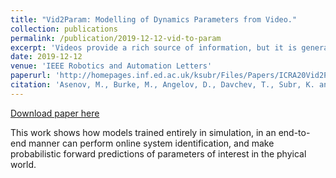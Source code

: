 ```yaml
---
title: "Vid2Param: Modelling of Dynamics Parameters from Video."
collection: publications
permalink: /publication/2019-12-12-vid-to-param
excerpt: 'Videos provide a rich source of information, but it is generally hard to extract dynamical parameters of interest. Inferring those parameters from a video stream would be beneficial for physical reasoning. Robots performing tasks in dynamic environments would benefit greatly from understanding the underlying environment motion, in order to make future predictions and to synthesize effective control policies that use this inductive bias. Online physical reasoning is therefore a fundamental requirement for robust autonomous agents. When the dynamics involves multiple modes (due to contacts or interactions between objects) and sensing must proceed directly from a rich sensory stream such as video, then traditional methods for system identification may not be well suited. We propose an approach wherein fast parameter estimation can be achieved directly from video. We integrate a physically based dynamics model with a recurrent variational autoencoder, by introducing an additional loss to enforce desired constraints. The model, which we call Vid2Param, can be trained entirely in simulation, in an end-to-end manner with domain randomization, to perform online system identification, and make probabilistic forward predictions of parameters of interest. This enables the resulting model to encode parameters such as position, velocity, restitution, air drag and other physical properties of the system. We illustrate the utility of this in physical experiments wherein a PR2 robot with a velocity constrained arm must intercept an unknown bouncing ball with partly occluded vision, by estimating the physical parameters of this ball directly from the video trace after the ball is released.'
date: 2019-12-12
venue: 'IEEE Robotics and Automation Letters'
paperurl: 'http://homepages.inf.ed.ac.uk/ksubr/Files/Papers/ICRA20Vid2Param.pdf'
citation: 'Asenov, M., Burke, M., Angelov, D., Davchev, T., Subr, K. and Ramamoorthy, S., 2019. Vid2Param: Modeling of Dynamics Parameters From Video. <i>IEEE Robotics and Automation Letters</i>, 5(2), pp.414-421.'
---
```


<a href='http://homepages.inf.ed.ac.uk/ksubr/Files/Papers/ICRA20Vid2Param.pdf'>Download paper here</a>

This work shows how models trained entirely in simulation, in an end-to-end manner can perform online system identification, and make probabilistic forward predictions of parameters of interest in the phyical world.
